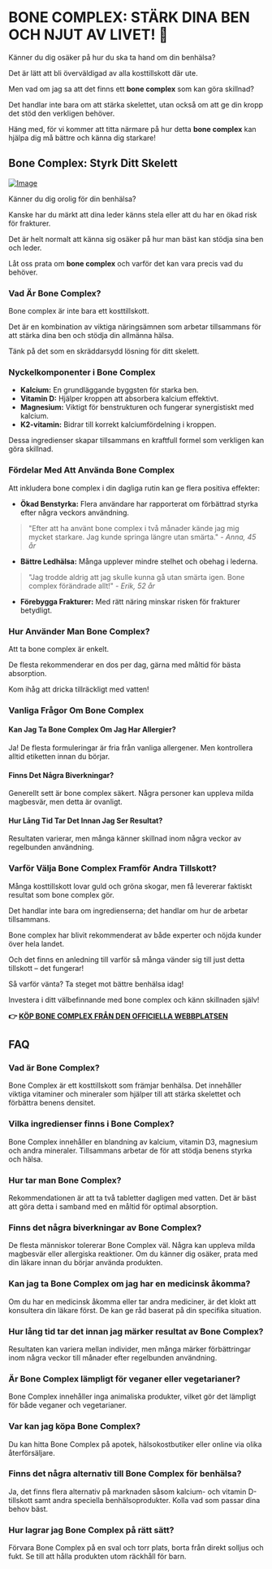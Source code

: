 # BONE COMPLEX: STÄRK DINA BEN OCH NJUT AV LIVET! 💪

Känner du dig osäker på hur du ska ta hand om din benhälsa? 

Det är lätt att bli överväldigad av alla kosttillskott där ute. 

Men vad om jag sa att det finns ett **bone complex** som kan göra skillnad? 

Det handlar inte bara om att stärka skelettet, utan också om att ge din kropp det stöd den verkligen behöver. 

Häng med, för vi kommer att titta närmare på hur detta **bone complex** kan hjälpa dig må bättre och känna dig starkare!

## Bone Complex: Styrk Ditt Skelett

[![Image](https://www2.sellhealth.com/244/primegenixbonecomplex_6_1.jpg)](https://gchaffi.com/YOnsNOre)

Känner du dig orolig för din benhälsa? 

Kanske har du märkt att dina leder känns stela eller att du har en ökad risk för frakturer. 

Det är helt normalt att känna sig osäker på hur man bäst kan stödja sina ben och leder.

Låt oss prata om **bone complex** och varför det kan vara precis vad du behöver.

### Vad Är Bone Complex?

Bone complex är inte bara ett kosttillskott. 

Det är en kombination av viktiga näringsämnen som arbetar tillsammans för att stärka dina ben och stödja din allmänna hälsa.

Tänk på det som en skräddarsydd lösning för ditt skelett.

### Nyckelkomponenter i Bone Complex

- **Kalcium:** En grundläggande byggsten för starka ben.
- **Vitamin D:** Hjälper kroppen att absorbera kalcium effektivt.
- **Magnesium:** Viktigt för benstrukturen och fungerar synergistiskt med kalcium.
- **K2-vitamin:** Bidrar till korrekt kalciumfördelning i kroppen.

Dessa ingredienser skapar tillsammans en kraftfull formel som verkligen kan göra skillnad.

### Fördelar Med Att Använda Bone Complex

Att inkludera bone complex i din dagliga rutin kan ge flera positiva effekter:

- **Ökad Benstyrka:** Flera användare har rapporterat om förbättrad styrka efter några veckors användning.
  
> "Efter att ha använt bone complex i två månader kände jag mig mycket starkare. Jag kunde springa längre utan smärta." - *Anna, 45 år*

- **Bättre Ledhälsa:** Många upplever mindre stelhet och obehag i lederna.
  
> "Jag trodde aldrig att jag skulle kunna gå utan smärta igen. Bone complex förändrade allt!" - *Erik, 52 år*

- **Förebygga Frakturer:** Med rätt näring minskar risken för frakturer betydligt.

### Hur Använder Man Bone Complex?

Att ta bone complex är enkelt. 

De flesta rekommenderar en dos per dag, gärna med måltid för bästa absorption. 

Kom ihåg att dricka tillräckligt med vatten!

### Vanliga Frågor Om Bone Complex

#### Kan Jag Ta Bone Complex Om Jag Har Allergier?

Ja! De flesta formuleringar är fria från vanliga allergener. Men kontrollera alltid etiketten innan du börjar.

#### Finns Det Några Biverkningar?

Generellt sett är bone complex säkert. Några personer kan uppleva milda magbesvär, men detta är ovanligt.

#### Hur Lång Tid Tar Det Innan Jag Ser Resultat?

Resultaten varierar, men många känner skillnad inom några veckor av regelbunden användning.

### Varför Välja Bone Complex Framför Andra Tillskott?

Många kosttillskott lovar guld och gröna skogar, men få levererar faktiskt resultat som bone complex gör.

Det handlar inte bara om ingredienserna; det handlar om hur de arbetar tillsammans.

Bone complex har blivit rekommenderat av både experter och nöjda kunder över hela landet.

Och det finns en anledning till varför så många vänder sig till just detta tillskott – det fungerar!

Så varför vänta? Ta steget mot bättre benhälsa idag!

Investera i ditt välbefinnande med bone complex och känn skillnaden själv!



**👉 [KÖP BONE COMPLEX FRÅN DEN OFFICIELLA WEBBPLATSEN](https://gchaffi.com/YOnsNOre)**

## FAQ

### Vad är Bone Complex?

Bone Complex är ett kosttillskott som främjar benhälsa. Det innehåller viktiga vitaminer och mineraler som hjälper till att stärka skelettet och förbättra benens densitet.

### Vilka ingredienser finns i Bone Complex?

Bone Complex innehåller en blandning av kalcium, vitamin D3, magnesium och andra mineraler. Tillsammans arbetar de för att stödja benens styrka och hälsa.

### Hur tar man Bone Complex?

Rekommendationen är att ta två tabletter dagligen med vatten. Det är bäst att göra detta i samband med en måltid för optimal absorption.

### Finns det några biverkningar av Bone Complex?

De flesta människor tolererar Bone Complex väl. Några kan uppleva milda magbesvär eller allergiska reaktioner. Om du känner dig osäker, prata med din läkare innan du börjar använda produkten.

### Kan jag ta Bone Complex om jag har en medicinsk åkomma?

Om du har en medicinsk åkomma eller tar andra mediciner, är det klokt att konsultera din läkare först. De kan ge råd baserat på din specifika situation.

### Hur lång tid tar det innan jag märker resultat av Bone Complex?

Resultaten kan variera mellan individer, men många märker förbättringar inom några veckor till månader efter regelbunden användning. 

### Är Bone Complex lämpligt för veganer eller vegetarianer?

Bone Complex innehåller inga animaliska produkter, vilket gör det lämpligt för både veganer och vegetarianer.

### Var kan jag köpa Bone Complex?

Du kan hitta Bone Complex på apotek, hälsokostbutiker eller online via olika återförsäljare.

### Finns det några alternativ till Bone Complex för benhälsa?

Ja, det finns flera alternativ på marknaden såsom kalcium- och vitamin D-tillskott samt andra speciella benhälsoprodukter. Kolla vad som passar dina behov bäst.

### Hur lagrar jag Bone Complex på rätt sätt?

Förvara Bone Complex på en sval och torr plats, borta från direkt solljus och fukt. Se till att hålla produkten utom räckhåll för barn.